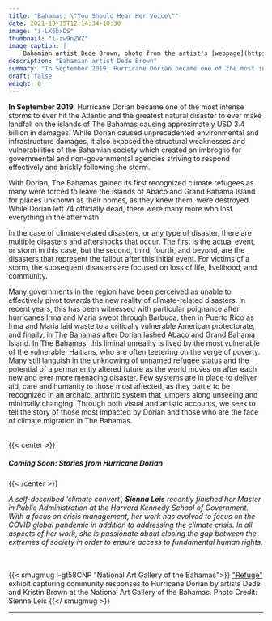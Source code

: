 ```yaml
---
title: "Bahamas: \"You Should Hear Her Voice\""
date: 2021-10-15T12:14:34+10:30
image: "i-LK6bxDS"
thumbnail: "i-zw9nZWZ"
image_caption: |
    Bahamian artist Dede Brown, photo from the artist's [webpage](https://www.dedebrown.com/)
description: "Bahamian artist Dede Brown"
summary: "In September 2019, Hurricane Dorian became one of the most intense storms to ever hit the Atlantic and the greatest natural disaster to ever make landfall on the islands of The Bahamas."
draft: false
weight: 0
---
```


**In September 2019**, Hurricane Dorian became one of the most intense storms to ever hit the Atlantic and the greatest natural disaster to ever make landfall on the islands of The Bahamas causing approximately USD 3.4 billion in damages. While Dorian caused unprecedented environmental and infrastructure damages, it also exposed the structural weaknesses and vulnerabilities of the Bahamian society which created an imbroglio for governmental and non-governmental agencies striving to respond effectively and briskly following the storm. 

With Dorian, The Bahamas gained its first recognized climate refugees as many were forced to leave the islands of Abaco and Grand Bahama Island for places unknown as their homes, as they knew them, were destroyed. While Dorian left 74 officially dead, there were many more who lost everything in the aftermath. 

In the case of climate-related disasters, or any type of disaster, there are multiple disasters and aftershocks that occur. The first is the actual event, or storm in this case, but the second, third, fourth, and beyond, are the disasters that represent the fallout after this initial event. For victims of a storm, the subsequent disasters are focused on loss of life, livelihood, and community. 

Many governments in the region have been perceived as unable to effectively pivot towards the new reality of climate-related disasters.  In recent years, this has been witnessed with particular poignance after hurricanes Irma and Maria swept through Barbuda, then in Puerto Rico as Irma and Maria laid waste to a critically vulnerable American protectorate, and finally, in The Bahamas after Dorian lashed Abaco and Grand Bahama Island. In The Bahamas, this liminal unreality is lived by the most vulnerable of the vulnerable, Haitians, who are often teetering on the verge of poverty.  Many still languish in the unknowing of unnamed refugee status and the potential of a permanently altered future as the world moves on after each new and ever more menacing disaster. Few systems are in place to deliver aid, care and humanity to those most affected, as they battle to be recognized in an archaic, arthritic system that lumbers along unseeing and minimally changing. Through both visual and artistic accounts, we seek to tell the story of those most impacted by Dorian and those who are the face of climate migration in The Bahamas.       
&nbsp;

{{< center >}}
##### ***Coming Soon: Stories from Hurricane Dorian***
{{< /center >}}
&nbsp;

*A self-described ‘climate convert’, **Sienna Leis** recently finished her Master in Public Administration at the Harvard Kennedy School of Government. With a focus on crisis management, her work has evolved to focus on the COVID global pandemic in addition to addressing the climate crisis. In all aspects of her work, she is passionate about closing the gap between the extremes of society in order to ensure access to fundamental human rights.* 
&nbsp;  
&nbsp;  

{{< smugmug i-gt58CNP "National Art Gallery of the Bahamas">}}
["Refuge"](https://nagb.org.bs/events-and-exhibitions/2019/12/19/refuge) exhibit capturing community responses to Hurricane Dorian by artists Dede and Kristin Brown at the National Art Gallery of the Bahamas. Photo Credit: Sienna Leis
{{</ smugmug >}}
&nbsp;

---
